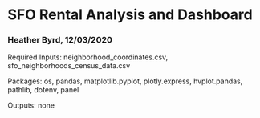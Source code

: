 # SFO Rental Analysis and Dashboard

### Heather Byrd, 12/03/2020

Required Inputs: neighborhood_coordinates.csv, sfo_neighborhoods_census_data.csv

Packages: os, pandas, matplotlib.pyplot, plotly.express, hvplot.pandas, pathlib, dotenv, panel

Outputs: none
